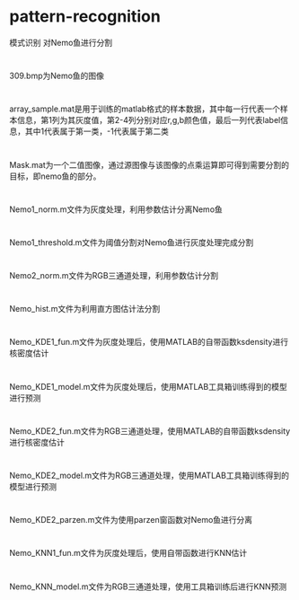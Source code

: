 # pattern-recognition
模式识别 对Nemo鱼进行分割
#
309.bmp为Nemo鱼的图像
#
 array_sample.mat是用于训练的matlab格式的样本数据，其中每一行代表一个样本信息，第1列为其灰度值，第2-4列分别对应r,g,b颜色值，最后一列代表label信息，其中1代表属于第一类，-1代表属于第二类
#
Mask.mat为一个二值图像，通过源图像与该图像的点乘运算即可得到需要分割的目标，即nemo鱼的部分。
#
Nemo1_norm.m文件为灰度处理，利用参数估计分离Nemo鱼
#
Nemo1_threshold.m文件为阈值分割对Nemo鱼进行灰度处理完成分割
#
Nemo2_norm.m文件为RGB三通道处理，利用参数估计分割
#
Nemo_hist.m文件为利用直方图估计法分割
#
Nemo_KDE1_fun.m文件为灰度处理后，使用MATLAB的自带函数ksdensity进行核密度估计
#
Nemo_KDE1_model.m文件为灰度处理后，使用MATLAB工具箱训练得到的模型进行预测
#
Nemo_KDE2_fun.m文件为RGB三通道处理，使用MATLAB的自带函数ksdensity进行核密度估计
#
Nemo_KDE2_model.m文件为RGB三通道处理，使用MATLAB工具箱训练得到的模型进行预测
#
Nemo_KDE2_parzen.m文件为使用parzen窗函数对Nemo鱼进行分离
#
Nemo_KNN1_fun.m文件为灰度处理后，使用自带函数进行KNN估计
#
Nemo_KNN_model.m文件为RGB三通道处理，使用工具箱训练后进行KNN预测
